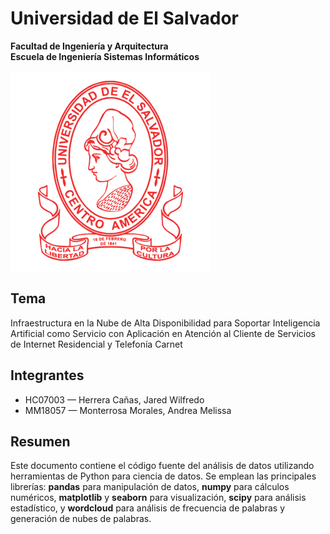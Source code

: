 # Universidad de El Salvador
**Facultad de Ingeniería y Arquitectura**  
**Escuela de Ingeniería Sistemas Informáticos**

![Universidad de El Salvador](universidad-de-el-salvador.png)

## Tema
Infraestructura en la Nube de Alta Disponibilidad para Soportar Inteligencia Artificial como Servicio con Aplicación en Atención al Cliente de Servicios de Internet Residencial y Telefonía Carnet

## Integrantes
- HC07003 — Herrera Cañas, Jared Wilfredo  
- MM18057 — Monterrosa Morales, Andrea Melissa

## Resumen

Este documento contiene el código fuente del análisis de datos utilizando herramientas de Python para ciencia de datos. Se emplean las principales librerías: **pandas** para manipulación de datos, **numpy** para cálculos numéricos, **matplotlib** y **seaborn** para visualización, **scipy** para análisis estadístico, y **wordcloud** para análisis de frecuencia de palabras y generación de nubes de palabras.